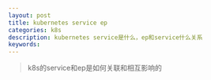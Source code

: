 ```yaml
---
layout: post
title: kubernetes service ep
categories: k8s
description: kubernetes service是什么，ep和service什么关系
keywords:
---
```


> k8s的service和ep是如何关联和相互影响的


